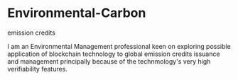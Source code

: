 # Environmental-Carbon
emission credits

I am an Environmental Management professional keen on exploring possible application of blockchain technology to global emission credits issuance and management principally because of the technmology's very high verifiability features.
